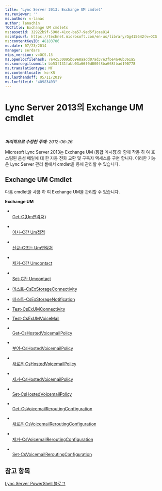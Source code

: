 ```yaml
---
title: 'Lync Server 2013: Exchange UM cmdlet'
ms.reviewer: ''
ms.author: v-lanac
author: lanachin
TOCTitle: Exchange UM cmdlets
ms:assetid: 32922b9f-590d-41cc-ba57-9ed5f1caa814
ms:mtpsurl: https://technet.microsoft.com/en-us/library/Gg415642(v=OCS.15)
ms:contentKeyID: 48183786
ms.date: 07/23/2014
manager: serdars
mtps_version: v=OCS.15
ms.openlocfilehash: 7e4c530095b69e8aadd07ad37e3fbe4a46b361a5
ms.sourcegitcommit: bb53f131fabb03a66f0d000f8ba668fbad190778
ms.translationtype: MT
ms.contentlocale: ko-KR
ms.lasthandoff: 05/11/2019
ms.locfileid: "40983403"
---
```

<div data-xmlns="http://www.w3.org/1999/xhtml">

<div class="topic" data-xmlns="http://www.w3.org/1999/xhtml" data-msxsl="urn:schemas-microsoft-com:xslt" data-cs="http://msdn.microsoft.com/en-us/">

<div data-asp="http://msdn2.microsoft.com/asp">

# <a name="exchange-um-cmdlets-in-lync-server-2013"></a>Lync Server 2013의 Exchange UM cmdlet

</div>

<div id="mainSection">

<div id="mainBody">

<span> </span>

_**마지막으로 수정한 주제:** 2012-06-26_

Microsoft Lync Server 2013는 Exchange UM (통합 메시징)와 함께 작동 하 여 호스팅된 음성 메일에 대 한 자동 전화 교환 및 구독자 액세스를 구현 합니다. 이러한 기능은 Lync Server 관리 셸에서 cmdlet을 통해 관리할 수 있습니다.

<div>

## <a name="exchange-um-cmdlets"></a>Exchange UM Cmdlet

다음 cmdlet을 사용 하 여 Exchange UM을 관리할 수 있습니다.

**Exchange UM**

  - <span></span>  
    [Get-C(Um연락처)](https://technet.microsoft.com/en-us/library/Gg412725(v=OCS.15))

  - <span></span>  
    [이사-C간 Um접점](https://technet.microsoft.com/en-us/library/Gg425842(v=OCS.15))

  - <span></span>  
    [신규-C또는 Um연락처](https://technet.microsoft.com/en-us/library/Gg398139(v=OCS.15))

  - <span></span>  
    [제거-C간 Umcontact](rehttps://technet.microsoft.com/en-us/library/Gg425842(v=OCS.15))

  - <span></span>  
    [Set-C간 Umcontact](https://technet.microsoft.com/en-us/library/Gg412944(v=OCS.15))

<!-- end list -->

  - [테스트-CsExStorageConnectivity](https://technet.microsoft.com/en-us/library/JJ204740(v=OCS.15))

<!-- end list -->

  - [테스트-CsExStorageNotification](https://technet.microsoft.com/en-us/library/JJ205331(v=OCS.15))

<!-- end list -->

  - [Test-CsExUMConnectivity](https://technet.microsoft.com/en-us/library/JJ204784(v=OCS.15))

<!-- end list -->

  - [Test-CsExUMVoiceMail](https://technet.microsoft.com/en-us/library/JJ205058(v=OCS.15))

<!-- end list -->

  - <span></span>  
    [Get-CsHostedVoicemailPolicy](https://technet.microsoft.com/en-us/library/Gg398348(v=OCS.15))

  - <span></span>  
    [부여-CsHostedVoicemailPolicy](https://technet.microsoft.com/en-us/library/Gg412829(v=OCS.15))

  - <span></span>  
    [새로운 CsHostedVoicemailPolicy](https://technet.microsoft.com/en-us/library/Gg398653(v=OCS.15))

  - <span></span>  
    [제거-CsHostedVoicemailPolicy](https://technet.microsoft.com/en-us/library/Gg398211(v=OCS.15))

  - <span></span>  
    [Set-CsHostedVoicemailPolicy](https://technet.microsoft.com/en-us/library/Gg412722(v=OCS.15))

<!-- end list -->

  - <span></span>  
    [Get-CsVoicemailReroutingConfiguration](https://technet.microsoft.com/en-us/library/Gg425732(v=OCS.15))

  - <span></span>  
    [새로운 CsVoicemailReroutingConfiguration](https://technet.microsoft.com/en-us/library/Gg425849(v=OCS.15))

  - <span></span>  
    [제거-CsVoicemailReroutingConfiguration](https://technet.microsoft.com/en-us/library/Gg398573(v=OCS.15))

  - <span></span>  
    [Set-CsVoicemailReroutingConfiguration](https://technet.microsoft.com/en-us/library/Gg412948(v=OCS.15))

</div>

<div>

## <a name="see-also"></a>참고 항목


[Lync Server PowerShell 블로그](http://go.microsoft.com/fwlink/p/?linkid=203150)  
  

</div>

</div>

<span> </span>

</div>

</div>

</div>

